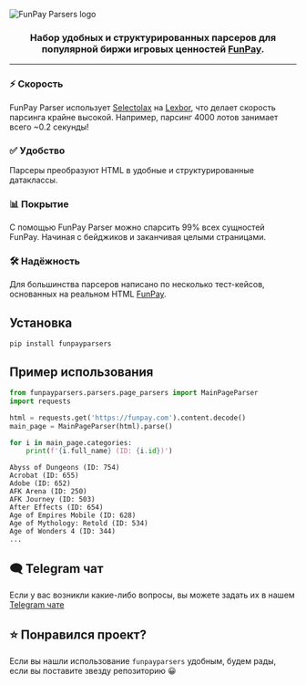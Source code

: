 ![FunPay Parsers logo](https://repository-images.githubusercontent.com/987755633/dc43078b-d948-4a54-8beb-e76cd864b9d7)

<h3 align=center>Набор удобных и структурированных парсеров для популярной биржи игровых ценностей <a href="https://funpay.com">FunPay</a>.</h3>
<hr>

### ⚡ Скорость
FunPay Parser использует [Selectolax](https://github.com/rushter/selectolax) на [Lexbor](https://github.com/lexbor/lexbor),
что делает скорость парсинга крайне высокой. Например, парсинг 4000 лотов занимает всего ~0.2 секунды!

### ✅ Удобство
Парсеры преобразуют HTML в удобные и структурированные датаклассы.

### 📊 Покрытие
С помощью FunPay Parser можно спарсить 99% всех сущностей FunPay. Начиная с бейджиков и заканчивая целыми страницами.

### 🛠️ Надёжность
Для большинства парсеров написано по несколько тест-кейсов, основанных на реальном HTML [FunPay](https://funpay.com).

## Установка
```commandline
pip install funpayparsers
```

## Пример использования
```python
from funpayparsers.parsers.page_parsers import MainPageParser
import requests

html = requests.get('https://funpay.com').content.decode()
main_page = MainPageParser(html).parse()

for i in main_page.categories:
    print(f'{i.full_name} (ID: {i.id})')
```
```
Abyss of Dungeons (ID: 754)
Acrobat (ID: 655)
Adobe (ID: 652)
AFK Arena (ID: 250)
AFK Journey (ID: 503)
After Effects (ID: 654)
Age of Empires Mobile (ID: 628)
Age of Mythology: Retold (ID: 534)
Age of Wonders 4 (ID: 344)
...
```

## 🗨️ Telegram чат
Если у вас возникли какие-либо вопросы, вы можете задать их в нашем [Telegram чате](https://t.me/funpay_hub)


## ⭐ Понравился проект?
Если вы нашли использование `funpayparsers` удобным, будем рады, если вы поставите звезду репозиторию 😀
